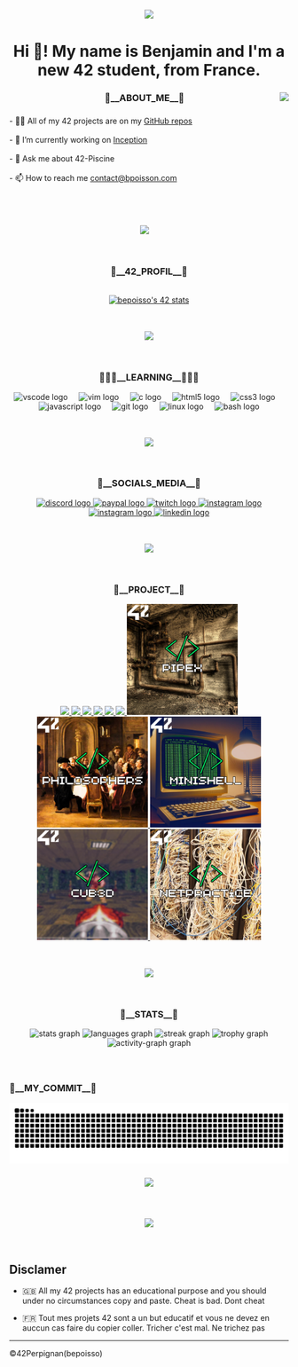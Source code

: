 <br clear="both">

<div align="center">
  <img height="275" src="https://developers.giphy.com/branch/master/static/api-512d36c09662682717108a38bbb5c57d.gif"  />
</div>

###

<h1 align="center">Hi 👋! My name is Benjamin and I'm a new 42 student,  from France.</h2>

###

<img align="right" height="250" src="https://framerusercontent.com/images/vJIjpx5ycJV1WIfMFWhFP3IboD8.gif"  />

###

<h3 align="center">💬__ABOUT_ME__💬</h3>

###

<p align="left">
  - 👨‍💻 All of my 42 projects are on my <a href="https://github.com/bepoisso?tab=repositories">GitHub repos</a><br><br>
  - 🔭 I’m currently working on <a href="https://github.com/bepoisso/42-Inception/">Inception</a><br><br>
  - 💬 Ask me about 42-Piscine<br><br>
  - 📫 How to reach me <a href="mailto:contact@bpoisson.com">contact@bpoisson.com</a>
</p>


###

<h4 align="left"></h4>

###

<h4 align="left"></h4>

###

<h4 align="left"></h4>

###
<br>


<br>
<p align="center" style="margin: 10; padding: 0; text-align: center;">
  <img src="https://raw.githubusercontent.com/andreasbm/readme/master/assets/lines/rainbow.png" height="5" style="border: none; margin: 0; padding: 0; max-width: 100%;">
</p>
<br>



  <h3 align="center">📡__42_PROFIL__📡</h3>
  <br>
  <div align= "center">
    <a href="https://github.com/oakoudad/badge42">
      <img src="https://badge.mediaplus.ma/colorfulwaves/bepoisso?1337Badge=off&UM6P=off" alt="bepoisso's 42 stats" />
    </a>
  </div>
<br>
<br>
<p align="center" style="margin: 10; padding: 0; text-align: center;">
  <img src="https://raw.githubusercontent.com/andreasbm/readme/master/assets/lines/rainbow.png" height="5" style="border: none; margin: 0; padding: 0;">
</p>
<br>

###
<h3 align="center">👨🏻‍🎓__LEARNING__👨🏻‍🎓</h3>

<div align="center">
  <img src="https://cdn.jsdelivr.net/gh/devicons/devicon/icons/vscode/vscode-original.svg" height="50" alt="vscode logo"  />
  <img width="12" />
  <img src="https://cdn.jsdelivr.net/gh/devicons/devicon/icons/vim/vim-original.svg" height="50" alt="vim logo"  />
  <img width="12" />
  <img src="https://cdn.jsdelivr.net/gh/devicons/devicon/icons/c/c-original.svg" height="50" alt="c logo"  />
  <img width="12" />
  <img src="https://cdn.jsdelivr.net/gh/devicons/devicon/icons/html5/html5-original.svg" height="50" alt="html5 logo"  />
  <img width="12" />
  <img src="https://cdn.jsdelivr.net/gh/devicons/devicon/icons/css3/css3-original.svg" height="50" alt="css3 logo"  />
  <img width="12" />
  <img src="https://cdn.jsdelivr.net/gh/devicons/devicon/icons/javascript/javascript-original.svg" height="50" alt="javascript logo"  />
  <img width="12" />
  <img src="https://cdn.jsdelivr.net/gh/devicons/devicon/icons/git/git-original.svg" height="50" alt="git logo"  />
  <img width="12" />
  <img src="https://cdn.jsdelivr.net/gh/devicons/devicon/icons/linux/linux-original.svg" height="50" alt="linux logo"  />
  <img width="12" />
  <img src="https://cdn.jsdelivr.net/gh/devicons/devicon/icons/bash/bash-original.svg" height="50" alt="bash logo"  />
</div>
<br>
<br>
<p align="center" style="margin: 10; padding: 0; text-align: center;">
  <img src="https://raw.githubusercontent.com/andreasbm/readme/master/assets/lines/rainbow.png" height="5" style="border: none; margin: 0; padding: 0;">
</p>
<br>

###

<h3 align="center">📨__SOCIALS_MEDIA__📨</h3>

<div align="center">
  <a href="https://discord.gg/tqhUGtgnGT" target="_blank">
    <img src="https://a11ybadges.com/badge?logo=discord" height="33" alt="discord logo"  />
  </a>
  <a href="https://paypal.me/flitchertv" target="_blank">
    <img src="https://a11ybadges.com/badge?logo=paypal" height="33" alt="paypal logo"  />
  </a>
  <a href="https://www.twitch.tv/flitcher" target="_blank">
    <img src="https://a11ybadges.com/badge?logo=twitch" height="33" alt="twitch logo"  />
  </a>
  <a href="https://www.instagram.com/benjii_psn/" target="_blank">
    <img src="https://a11ybadges.com/badge?logo=instagram" height="33" alt="instagram logo"  />
  </a>
  <a href="https://www.youtube.com/watch?v=xvFZjo5PgG0" target="_blank">
    <img src="https://a11ybadges.com/badge?logo=onlyfans" height="33" alt="instagram logo"  />
  <img src="https://a11ybadges.com/badge?logo=linkedin" height="33" alt="linkedin logo"  />
  </a>
</div>
<br>
<br>
<p align="center" style="margin: 10; padding: 0; text-align: center;">
  <img src="https://raw.githubusercontent.com/andreasbm/readme/master/assets/lines/rainbow.png" height="5" style="border: none; margin: 0; padding: 0;">
</p>
<br>

###
<h3 align="center">📁__PROJECT__📁</h3>
<div align="center">
  <a href="https://github.com/bepoisso/42-libft/" target="_blank">
    <img height="200" src="https://raw.githubusercontent.com/bepoisso/My_image_bank/refs/heads/main/libft.png" />
  </a>
  <a href="https://github.com/bepoisso/42-ft_printf/" target="_blank">
    <img height="200" src="https://raw.githubusercontent.com/bepoisso/My_image_bank/refs/heads/main/printf.png" />
  </a>
  <a href="https://github.com/bepoisso/42-get_next_line/" target="_blank">
    <img height="200" src="https://raw.githubusercontent.com/bepoisso/My_image_bank/refs/heads/main/gnl.png" />
  </a>
  <a href="https://github.com/bepoisso/42-Born2beroot/" target="_blank">
    <img height="200" src="https://raw.githubusercontent.com/bepoisso/My_image_bank/refs/heads/main/bnorn2beroot.png" />
  </a>
 <a href="https://github.com/bepoisso/42-Push-swap/" target="_blank">
    <img height="200" src="https://raw.githubusercontent.com/bepoisso/My_image_bank/refs/heads/main/pushswap.png" />
  </a>
  <a href="https://github.com/bepoisso/42-So_long/" target="_blank">
    <img height="200" src="https://raw.githubusercontent.com/bepoisso/My_image_bank/refs/heads/main/so_long.png" />
  </a>
  <a href="https://github.com/bepoisso/42-Pipex/" target="_blank">
    <img height="200" src="https://raw.githubusercontent.com/bepoisso/My_image_bank/refs/heads/main/pipex.png" />
  </a>
  <a href="https://github.com/bepoisso/42-Philosophers/" target="_blank">
    <img height="200" src="https://raw.githubusercontent.com/bepoisso/My_image_bank/refs/heads/main/philosophers.png" />
  </a>
   <a href="https://github.com/bepoisso/42-Minishell/" target="_blank">
    <img height="200" src="https://raw.githubusercontent.com/bepoisso/My_image_bank/refs/heads/main/minishell.png" />
  </a>
  <a href="https://github.com/bepoisso/42-Cub3d/" target="_blank">
    <img height="200" src="https://raw.githubusercontent.com/bepoisso/My_image_bank/refs/heads/main/cub3d.png" />
  </a>
   <a href="https://github.com/bepoisso/42-NetPractice/" target="_blank">
    <img height="200" src="https://raw.githubusercontent.com/bepoisso/My_image_bank/refs/heads/main/netpractice.png" />
  </a>
</div>

<br>
<br>
<p align="center" style="margin: 10; padding: 0; text-align: center;">
  <img src="https://raw.githubusercontent.com/andreasbm/readme/master/assets/lines/rainbow.png" height="5" style="border: none; margin: 0; padding: 0;">
</p>
<br>

###
<h3 align="center">🔧__STATS__🔧</h3>
<div align="center">
  <img src="https://github-readme-stats.vercel.app/api?username=bepoisso&hide_title=false&hide_rank=false&show_icons=true&include_all_commits=true&count_private=true&disable_animations=false&theme=dracula&locale=en&hide_border=false&order=1" height="150" alt="stats graph"  />
  <img src="https://github-readme-stats.vercel.app/api/top-langs?username=bepoisso&locale=en&hide_title=false&layout=compact&card_width=320&langs_count=5&theme=dracula&hide_border=false&order=2" height="150" alt="languages graph"  />
  <img src="https://streak-stats.demolab.com?user=bepoisso&locale=en&mode=daily&theme=dracula&hide_border=false&border_radius=5&order=3" height="150" alt="streak graph"  />
  <img src="https://github-profile-trophy.vercel.app?username=bepoisso&theme=dracula&column=-1&row=1&margin-w=8&margin-h=8&no-bg=false&no-frame=false&order=4" height="150" alt="trophy graph"  />
  <img src="https://github-readme-activity-graph.vercel.app/graph?username=bepoisso&radius=16&theme=react&area=true&order=5" height="300" alt="activity-graph graph"  />
</div>


###

<br clear="both">
<h3 align="left">🐍__MY_COMMIT__🐍</h3>
<img src="https://raw.githubusercontent.com/bepoisso/bepoisso/output/snake.svg" alt="Snake animation" />

###

<div align="center">
  <img src="https://profile-counter.glitch.me/bepoisso/count.svg?"  />
</div>

###

<br>
<p align="center" style="margin: 10; padding: 0; text-align: center;">
  <img src="https://raw.githubusercontent.com/andreasbm/readme/master/assets/lines/rainbow.png" height="5" style="border: none; margin: 0; padding: 0;">
</p>
<br>


## Disclamer
- 🇬🇧 All my 42 projects has an educational purpose and you should under no circumstances copy and paste. Cheat is bad. Dont cheat

- 🇫🇷 Tout mes projets 42 sont a un but educatif et vous ne devez en auccun cas faire du copier coller. Tricher c'est mal. Ne trichez pas

----
©42Perpignan(bepoisso)
